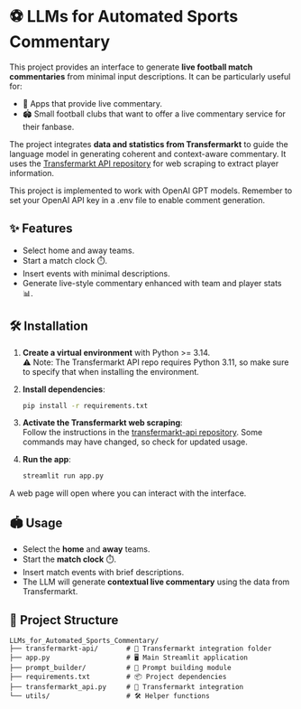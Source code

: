 # ⚽ LLMs for Automated Sports Commentary

This project provides an interface to generate **live football match commentaries** from minimal input descriptions. It can be particularly useful for:

- 📱 Apps that provide live commentary.
- 🏟️ Small football clubs that want to offer a live commentary service for their fanbase.

The project integrates **data and statistics from Transfermarkt** to guide the language model in generating coherent and context-aware commentary. It uses the [Transfermarkt API repository](https://github.com/felipeall/transfermarkt-api) for web scraping to extract player information.

This project is implemented to work with OpenAI GPT models. Remember to set your OpenAI API key in a .env file to enable comment generation.

## ✨ Features

- Select home and away teams.
- Start a match clock ⏱️.
- Insert events with minimal descriptions.
- Generate live-style commentary enhanced with team and player stats 📊.

## 🛠 Installation

1. **Create a virtual environment** with Python >= 3.14.  
   ⚠️ Note: The Transfermarkt API repo requires Python 3.11, so make sure to specify that when installing the environment.

2. **Install dependencies**:
   ```bash  
   pip install -r requirements.txt

4. **Activate the Transfermarkt web scraping**:  
   Follow the instructions in the [transfermarkt-api repository](https://github.com/felipeall/transfermarkt-api). Some commands may have changed, so check for updated usage.

5. **Run the app**:
   ```bash  
   streamlit run app.py  

A web page will open where you can interact with the interface.

## 🏟 Usage

- Select the **home** and **away** teams.
- Start the **match clock** ⏱️.
- Insert match events with brief descriptions.
- The LLM will generate **contextual live commentary** using the data from Transfermarkt.

## 📁 Project Structure

```tree
LLMs_for_Automated_Sports_Commentary/
├── transfermarkt-api/       # 🔗 Transfermarkt integration folder
├── app.py                   # 🖥️ Main Streamlit application
├── prompt_builder/          # 📝 Prompt building module
├── requirements.txt         # 📦 Project dependencies
├── transfermarkt_api.py     # 🔗 Transfermarkt integration
└── utils/                   # 🛠️ Helper functions
